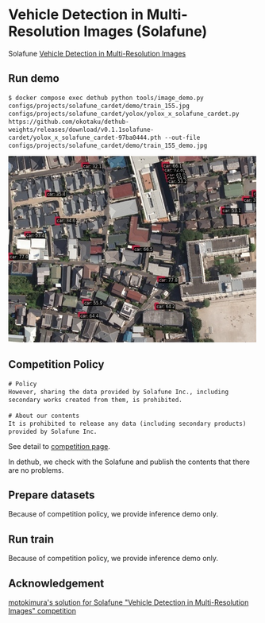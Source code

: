 # Vehicle Detection in Multi-Resolution Images (Solafune)

Solafune [Vehicle Detection in Multi-Resolution Images](https://solafune.com/competitions/25012781-b1e8-499e-9c8c-1f9b284d483e)

## Run demo

```
$ docker compose exec dethub python tools/image_demo.py configs/projects/solafune_cardet/demo/train_155.jpg configs/projects/solafune_cardet/yolox/yolox_x_solafune_cardet.py https://github.com/okotaku/dethub-weights/releases/download/v0.1.1solafune-cardet/yolox_x_solafune_cardet-97ba0444.pth --out-file configs/projects/solafune_cardet/demo/train_155_demo.jpg
```

![plot](demo/train_155_demo.jpg)

## Competition Policy

```
# Policy
However, sharing the data provided by Solafune Inc., including secondary works created from them, is prohibited.

# About our contents
It is prohibited to release any data (including secondary products) provided by Solafune Inc.
```

See detail to [competition page](https://solafune.com/competitions/25012781-b1e8-499e-9c8c-1f9b284d483e?menu=about&tab=rule).

In dethub, we check with the Solafune and publish the contents that there are no problems.

## Prepare datasets

Because of competition policy, we provide inference demo only.

## Run train

Because of competition policy, we provide inference demo only.

## Acknowledgement

[motokimura's solution for Solafune "Vehicle Detection in Multi-Resolution Images" competition](https://github.com/motokimura/solafune_vehicle_detection_solution)
